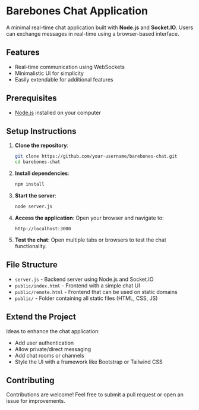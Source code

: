 # Barebones Chat Application

A minimal real-time chat application built with **Node.js** and **Socket.IO**. Users can exchange messages in real-time using a browser-based interface.

## Features

- Real-time communication using WebSockets
- Minimalistic UI for simplicity
- Easily extendable for additional features

## Prerequisites

- [Node.js](https://nodejs.org/) installed on your computer

## Setup Instructions

1. **Clone the repository**:
   ```bash
   git clone https://github.com/your-username/barebones-chat.git
   cd barebones-chat
   ```

2. **Install dependencies**:
   ```bash
   npm install
   ```

3. **Start the server**:
   ```bash
   node server.js
   ```

4. **Access the application**:
   Open your browser and navigate to:
   ```
   http://localhost:3000
   ```

5. **Test the chat**:
   Open multiple tabs or browsers to test the chat functionality.

## File Structure

- `server.js` - Backend server using Node.js and Socket.IO
- `public/index.html` - Frontend with a simple chat UI
- `public/remote.html` - Frontend that can be used on static domains
- `public/` - Folder containing all static files (HTML, CSS, JS)

## Extend the Project

Ideas to enhance the chat application:
- Add user authentication
- Allow private/direct messaging
- Add chat rooms or channels
- Style the UI with a framework like Bootstrap or Tailwind CSS

## Contributing

Contributions are welcome! Feel free to submit a pull request or open an issue for improvements.
